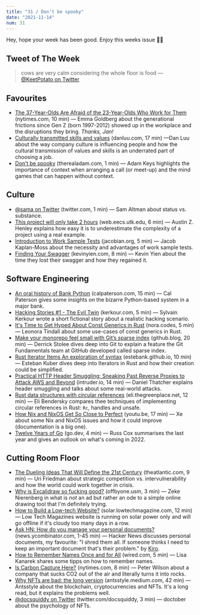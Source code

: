```yaml
---
title: "31 / Don’t be spooky"
date: "2021-11-14"
num: 31
---
```


Hey, hope your week has been good. Enjoy this weeks issue ✌🏻

## Tweet of The Week

> cows are very calm considering the whole floor is food
> — [@KeetPotato on Twitter](https://twitter.com/KeetPotato/status/1432311986788913152)

## Favourites

- [The 37-Year-Olds Are Afraid of the 23-Year-Olds Who Work for Them](https://www.nytimes.com/2021/10/28/business/gen-z-workplace-culture.html) (nytimes.com, 10 min) — Emma Goldberg about the generational frictions since Gen Z (born 1997-2012) showed up in the workplace and the disruptions they bring. _Thanks, Jan!_
- [Culturally transmitted skills and values](https://danluu.com/culture/) (danluu.com, 17 min) —Dan Luu about the way company culture is influencing people and how the cultural transmission of values and skills is an underrated part of choosing a job.
- [Don’t be spooky](https://therealadam.com/2021/11/01/dont-be-spooky) (therealadam.com, 1 min) — Adam Keys highlights the importance of context when arranging a call (or meet-up) and the mind games that can happen without context.

## Culture

- [@sama on Twitter](https://twitter.com/sama/status/1457738656500699139) (twitter.com, 1 min) — Sam Altman about status vs. substance.
- [This project will only take 2 hours](https://web.eecs.utk.edu/~azh/blog/thisprojectwillonlytake.html) (web.eecs.utk.edu, 6 min) — Austin Z. Henley explains how easy it is to underestimate the complexity of a project using a real example.
- [Introduction to Work Sample Tests](https://jacobian.org/2021/nov/9/wst-intro/) (jacobian.org, 5 min) — Jacob Kaplan-Moss about the necessity and advantages of work sample tests.
- [Finding Your Swagger](https://kevinyien.com/blog/swagger.html) (kevinyien.com, 8 min) — Kevin Yien about the time they lost their swagger and how they regained it.

## Software Engineering

- [An oral history of Bank Python](https://calpaterson.com/bank-python.html) (calpaterson.com, 15 min) — Cal Paterson gives some insights on the bizarre Python-based system in a major bank.
- [Hacking Stories #1 - The Evil Twin](https://kerkour.com/hacking-stories/evil-twin/) (kerkour.com, 5 min) — Sylvain Kerkour wrote a short fictional story about a realistic hacking scenario.
- [It's Time to Get Hyped About Const Generics in Rust](https://nora.codes/post/its-time-to-get-hyped-about-const-generics-in-rust/) (nora.codes, 5 min) — Leonora Tindall about some use-cases of const generics in Rust.
- [Make your monorepo feel small with Git’s sparse index](https://github.blog/2021-11-10-make-your-monorepo-feel-small-with-gits-sparse-index/) (github.blog, 20 min) — Derrick Stolee dives deep into Git to explain a feature the Git Fundamentals team at GitHub developed called sparse index.
- [Rust Iterator Items An exploration of syntax](https://estebank.github.io/rust-iterator-item-syntax.html) (estebank.github.io, 10 min) — Esteban Kuber dives deep into Iterators in Rust and how their creation could be simplified.
- [Practical HTTP Header Smuggling: Sneaking Past Reverse Proxies to Attack AWS and Beyond](https://www.intruder.io/research/practical-http-header-smuggling) (intruder.io, 14 min) — Daniel Thatcher explains header smuggling and talks about some real-world attacks.
- [Rust data structures with circular references](https://eli.thegreenplace.net/2021/rust-data-structures-with-circular-references/) (eli.thegreenplace.net, 12 min) — Eli Bendersky compares thee techniques of implementing circular references in Rust: `Rc`, handles and unsafe.
- [How Nix and NixOS Get So Close to Perfect](https://youtu.be/qjq2wVEpSsA) (youtu.be, 17 min) — Xe about some Nix and NixOS issues and how it could improve (documentation is a big one).
- [Twelve Years of Go](https://go.dev/blog/12years) (go.dev, 4 min) — Russ Cox summarises the last year and gives an outlook on what's coming in 2022.

## Cutting Room Floor

- [The Dueling Ideas That Will Define the 21st Century](https://www.theatlantic.com/ideas/archive/2021/11/joe-biden-foreign-policy/620654/) (theatlantic.com, 9 min) — Uri Friedman about strategic competition vs. intervulnerability and how the world could work together in crisis.
- [Why is Excalidraw so fucking good?](https://offbyone.us/posts/why-is-excalidraw-so-good) (offbyone.usm, 3 min) — Zeke Nierenberg in what is _not_ an ad but rather an ode to a simple online drawing tool that I'm definitely trying.
- [How to Build a Low-tech Website?](https://solar.lowtechmagazine.com/2018/09/how-to-build-a-lowtech-website.html) (solar.lowtechmagazine.com, 12 min) — Low Tech Magazines website is running on solar power only and will go offline if it's cloudy too many days in a row.
- [Ask HN: How do you manage your personal documents?](https://news.ycombinator.com/item?id=29161110) (news.ycombinator.com, 1-45 min) — Hacker News discusses personal documents, my favourite: "I shred them all. If someone thinks I need to keep an important document that's their problem." by [Kiro](https://news.ycombinator.com/item?id=29174648).
- [How to Remember Names Once and for All](https://www.wired.com/story/how-to-remember-names/) (wired.com, 5 min) — Lisa Kanarek shares some tipps on how to remember names.
- [Is Carbon Capture Here?](https://www.nytimes.com/2021/10/31/climate/is-carbon-capture-here.html) (nytimes.com, 8 min) — Peter Wilson about a company that sucks CO2 out of the air and literally turns it into rocks.
- [Why NFTs are bad: the long version](https://antsstyle.medium.com/why-nfts-are-bad-the-long-version-2c16dae145e2#7ef2) (antsstyle.medium.com, 42 min) — Antsstyle about the blockchain, cryptocurrencies and NFTs. It's a long read, but it explains the problems well.
- [@docsquiddy on Twitter](https://twitter.com/docsquiddy/status/1458229247093391364) (twitter.com/docsquiddy, 3 min) — doctober about the psychology of NFTs.
